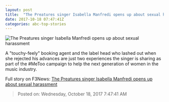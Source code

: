 ```yaml
---
layout: post
title:  "The Preatures singer Isabella Manfredi opens up about sexual harassment"
date: 2017-10-18 07:47:41Z
categories: abc-top-stories
---
```


![The Preatures singer Isabella Manfredi opens up about sexual harassment](http://www.abc.net.au/news/image/5760526-1x1-700x700.jpg)

A "touchy-feely" booking agent and the label head who lashed out when she rejected his advances are just two experiences the singer is sharing as part of the #MeToo campaign to help the next generation of women in the music industry.


Full story on F3News: [The Preatures singer Isabella Manfredi opens up about sexual harassment](http://www.f3nws.com/n/mUpfZD)

> Posted on: Wednesday, October 18, 2017 7:47:41 AM
